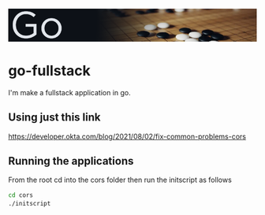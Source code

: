 ![go](./readme.png)
# go-fullstack
I'm make a fullstack application in go.

## Using just this link
https://developer.okta.com/blog/2021/08/02/fix-common-problems-cors

## Running the applications
From the root cd into the cors folder then run the initscript
as follows

```BASH
cd cors
./initscript
```